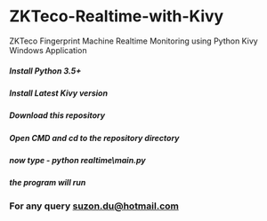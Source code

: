 # ZKTeco-Realtime-with-Kivy
ZKTeco Fingerprint Machine Realtime Monitoring using Python Kivy Windows Application

##### Install Python 3.5+
#####  Install Latest Kivy version
#####  Download this repository
#####  Open CMD and cd to the repository directory
#####  now type - python realtime\main.py 
#####  the program will run

### For any query suzon.du@hotmail.com
